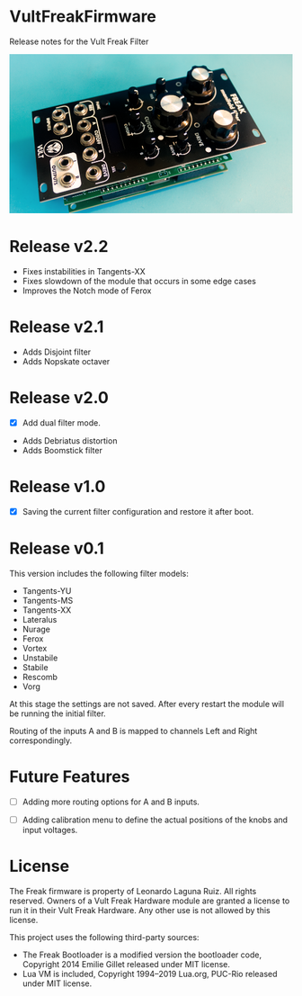 # VultFreakFirmware
Release notes for the Vult Freak Filter

![Vult Freak Filter](VultFreak.png "Vult Freak Filter")

# Release v2.2
- Fixes instabilities in Tangents-XX
- Fixes slowdown of the module that occurs in some edge cases
- Improves the Notch mode of Ferox

# Release v2.1
- Adds Disjoint filter
- Adds Nopskate octaver

# Release v2.0
 - [x] Add dual filter mode.
 - Adds Debriatus distortion
 - Adds Boomstick filter

# Release v1.0
- [x] Saving the current filter configuration and restore it after boot.

# Release v0.1

This version includes the following filter models:
- Tangents-YU
- Tangents-MS
- Tangents-XX
- Lateralus
- Nurage
- Ferox
- Vortex
- Unstabile
- Stabile
- Rescomb
- Vorg

At this stage the settings are not saved. After every restart the module will be running the initial filter.

Routing of the inputs A and B is mapped to channels Left and Right correspondingly.

# Future Features


- [ ] Adding more routing options for A and B inputs.
- [ ] Adding calibration menu to define the actual positions of the knobs and input voltages.


# License

The Freak firmware is property of Leonardo Laguna Ruiz. All rights reserved. Owners of a Vult Freak Hardware module are granted a license to run it in their Vult Freak Hardware. Any other use is not allowed by this license.

This project uses the following third-party sources:

- The Freak Bootloader is a modified version the bootloader code, Copyright 2014 Emilie Gillet released under MIT license.
- Lua VM is included, Copyright 1994–2019 Lua.org, PUC-Rio released under MIT license.
